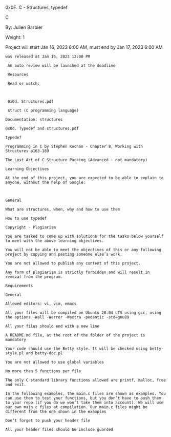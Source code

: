 0x0E. C - Structures, typedef

C

 By: Julien Barbier

  Weight: 1

   Project will start Jan 16, 2023 6:00 AM, must end by Jan 17, 2023 6:00 AM

    was released at Jan 16, 2023 12:00 PM

     An auto review will be launched at the deadline

     Resources

     Read or watch:



     0x0d. Structures.pdf

     struct (C programming language)

	Documentation: structures

	0x0d. Typedef and structures.pdf

	typedef

	Programming in C by Stephen Kochan - Chapter 8, Working with Structures p163-189

	The Lost Art of C Structure Packing (Advanced - not mandatory)

	Learning Objectives

	At the end of this project, you are expected to be able to explain to anyone, without the help of Google:



	General

	What are structures, when, why and how to use them

	How to use typedef

	Copyright - Plagiarism

	You are tasked to come up with solutions for the tasks below yourself to meet with the above learning objectives.

	You will not be able to meet the objectives of this or any following project by copying and pasting someone else’s work.

	You are not allowed to publish any content of this project.

	Any form of plagiarism is strictly forbidden and will result in removal from the program.

	Requirements

	General

	Allowed editors: vi, vim, emacs

	All your files will be compiled on Ubuntu 20.04 LTS using gcc, using the options -Wall -Werror -Wextra -pedantic -std=gnu89

	All your files should end with a new line

	A README.md file, at the root of the folder of the project is mandatory

	Your code should use the Betty style. It will be checked using betty-style.pl and betty-doc.pl

	You are not allowed to use global variables

	No more than 5 functions per file

	The only C standard library functions allowed are printf, malloc, free and exit.

	In the following examples, the main.c files are shown as examples. You can use them to test your functions, but you don’t have to push them to your repo (if you do we won’t take them into account). We will use our own main.c files at compilation. Our main.c files might be different from the one shown in the examples

	Don’t forget to push your header file

	All your header files should be include guarded
